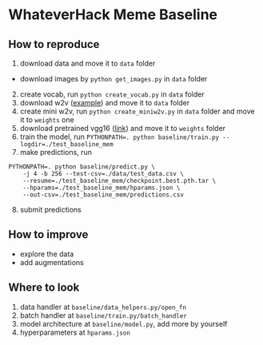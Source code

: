 
# WhateverHack Meme Baseline

## How to reproduce
1. download data and move it to `data` folder
  - download images by `python get_images.py` in `data` folder
2. create vocab, run `python create_vocab.py` in `data` folder
3. download w2v ([example](https://github.com/mmihaltz/word2vec-GoogleNews-vectors)) and move it to `data` folder
4. create mini w2v, run `python create_miniw2v.py` in `data` folder and move it to `weights` one
5. download pretrained vgg16 ([link](https://s3.amazonaws.com/amdegroot-models/vgg16_reducedfc.pth)) and move it to `weights` folder
6. train the model, run `PYTHONPATH=. python baseline/train.py --logdir=./test_baseline_mem`
7. make predictions, run 
```
PYTHONPATH=. python baseline/predict.py \
    -j 4 -b 256 --test-csv=./data/test_data.csv \
    --resume=./test_baseline_mem/checkpoint.best.pth.tar \
    --hparams=./test_baseline_mem/hparams.json \
    --out-csv=./test_baseline_mem/predictions.csv
```
8. submit predictions

## How to improve
- explore the data
- add augmentations

## Where to look
1. data handler at `baseline/data_helpers.py/open_fn`
2. batch handler at `baseline/train.py/batch_handler`
3. model architecture at `baseline/model.py`, add more by yourself
4. hyperparameters at `hparams.json`

